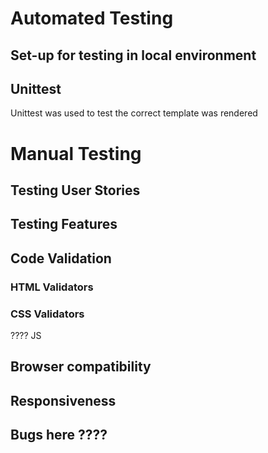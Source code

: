# Automated Testing
## Set-up for testing in local environment
## Unittest
Unittest was used to test the correct template was rendered
# Manual Testing
## Testing User Stories

## Testing Features
## Code Validation
### HTML Validators
### CSS Validators
???? JS
## Browser compatibility
## Responsiveness

## Bugs here ????